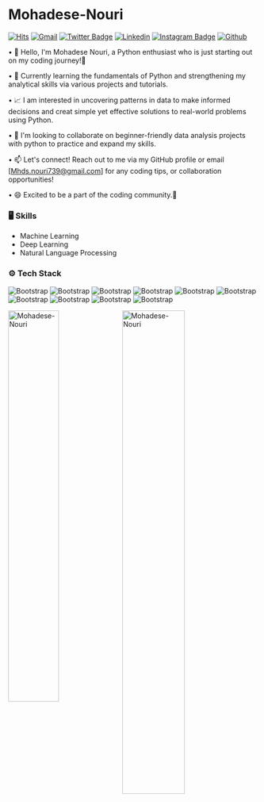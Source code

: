 # Mohadese-Nouri

[![Hits](https://hits.seeyoufarm.com/api/count/incr/badge.svg?url=https%3A%2F%2Fgithub.com%2FMohadese-Nouri&count_bg=%2379C83D&title_bg=%23555555&icon=&icon_color=%23E7E7E7&title=Profile+Views&edge_flat=false)](https://hits.seeyoufarm.com)
[![Gmail](https://img.shields.io/badge/-Gmail-c14438?style=flat&logo=Gmail&logoColor=white)](mailto:Mo.nouri@stu.umz.ac.ir)
[![Twitter Badge](https://img.shields.io/badge/-Twitter-1da1f2?labelColor=1da1f2&logo=twitter&logoColor=white&link=https://twitter.com/)](https://twitter.com/)
[![Linkedin](https://img.shields.io/badge/-LinkedIn-blue?style=flat&logo=Linkedin&logoColor=white)](https://www.linkedin.com/in/MohadeseNouri/)
[![Instagram Badge](https://img.shields.io/badge/-Instagram-purple?logo=instagram&logoColor=white&link=https://instagram.com//)](https://www.instagram.com/)
[![Github](https://img.shields.io/github/followers/Mohadese-Nouri?label=Follow&style=social)](https://github.com/Mohadese-Nouri)

•	👋 Hello, I'm Mohadese Nouri, a Python enthusiast who is just starting out on my coding journey!🐍 

•	🌱 Currently learning the fundamentals of Python and strengthening my analytical skills via various projects and tutorials.

•	📈 I am interested in uncovering patterns in data to make informed decisions and creat simple yet effective solutions to real-world problems using Python. 

•	🔭 I'm looking to collaborate on beginner-friendly data analysis projects with python to practice and expand my skills.

•	📫  Let's connect! Reach out to me via my GitHub profile or email [Mhds.nouri739@gmail.com] for any coding tips, or collaboration opportunities!

•	😄 Excited to be a part of the coding community.🌟


### 🖥 Skills

- Machine Learning
- Deep Learning
- Natural Language Processing
  
### ⚙️ Tech Stack
![Bootstrap](https://img.shields.io/badge/-Python-05122A?style=flat-square&logo=Python&color=353535) ![Bootstrap](https://img.shields.io/badge/-TensorFlow-05122A?style=flat-square&logo=TensorFlow&color=353535) ![Bootstrap](https://img.shields.io/badge/-PyTorch-05122A?style=flat-square&logo=PyTorch&color=353535) ![Bootstrap](https://img.shields.io/badge/-Scikit%20Learn-05122A?style=flat-square&logo=Scikit-Learn&color=353535) ![Bootstrap](https://img.shields.io/badge/-MySQL-05122A?style=flat-square&logo=MySQL&color=353535) ![Bootstrap](https://img.shields.io/badge/-Pandas-05122A?style=flat-square&logo=Pandas&color=353535) ![Bootstrap](https://img.shields.io/badge/-Numpy-05122A?style=flat-square&logo=Numpy&color=353535) ![Bootstrap](https://img.shields.io/badge/-Matplotlib-05122A?style=flat-square&logo=Matplotlib&color=353535) ![Bootstrap](https://img.shields.io/badge/-FastAPI-05122A?style=flat-square&logo=FastAPI&color=353535) ![Bootstrap](https://img.shields.io/badge/-Visual%20Studio%20Code-05122A?style=flat-square&logo=Visual-Studio-Code&color=353535)

<div>
  <img width="45%" align="left" src="https://github-readme-stats.vercel.app/api/top-langs?username=Mohadese-Nouri&show_icons=true&locale=en&layout=compact" alt="Mohadese-Nouri" />
  <img width="50%"  src="https://github-readme-streak-stats.herokuapp.com/?user=Mohadese-Nouri&" alt="Mohadese-Nouri" />
</div>

